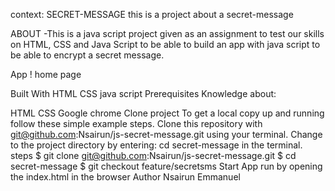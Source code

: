 context: SECRET-MESSAGE
this is a project about a secret-message

ABOUT
-This is a java script project given as an assignment to test our skills on HTML, CSS and Java Script to be able to build an app with java script to be able to encrypt a secret message.

App
! home page

Built With
HTML
CSS
java script
Prerequisites
Knowledge about:

HTML
CSS
Google chrome
Clone project
To get a local copy up and running follow these simple example steps.
Clone this repository with git@github.com:Nsairun/js-secret-message.git using your terminal.
Change to the project directory by entering: cd secret-message in the terminal.
steps
$ git clone git@github.com:Nsairun/js-secret-message.git
$ cd secret-message
$ git checkout feature/secretsms
Start App
run by opening the index.html in the browser
Author
Nsairun Emmanuel
